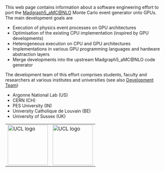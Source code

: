 This web page contains information about a software engineering effort to port the <a href="https://launchpad.net/mg5amcnlo" target="_blank">Madgraph5_aMC@NLO</a> Monte Carlo event generator onto GPUs. The main development goals are

- Execution of physics event processes on GPU architectures
- Optimisation of the existing CPU implementation (inspired by GPU developments) 
- Heterogeneous execution on CPU and GPU architectures
- Implementations in various GPU programming languages and hardware abstraction layers
- Merge developments into the upstream Madgraph5_aMC@NLO code generator 

The development team of this effort comprises students, faculty and researchers at various institutes and universities (see also <a href="https://github.com/orgs/madgraph5/people" target="_blank">Development Team</a>)

- Argonne National Lab (US)
- CERN (CH)
- PES University (IN)
- University Catholique de Louvain (BE)
- University of Sussex (UK)


 <table style="width:100%" class="center">
  <tr>
    <td><img src="https://github.com/madgraph5/madgraph5.github.io/blob/master/logo-ucl.png?raw=true" alt="UCL logo" style="width:128px;height:128px;"></td>
    <td><img src="https://madgraph5.github.io/_logos/logo-ucl.png" alt="UCL logo" style="height:128px;"></td>
  </tr>
</table> 
